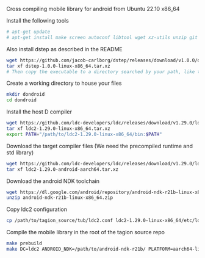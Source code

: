 Cross compiling mobile library for android from Ubuntu 22.10 x86_64

Install the following tools

```sh
# apt-get update
# apt-get install make screen autoconf libtool wget xz-utils unzip git
```

Also install dstep
as described in the README

```sh
wget https://github.com/jacob-carlborg/dstep/releases/download/v1.0.0/dstep-1.0.0-linux-x86_64.tar.xz
tar xf dstep-1.0.0-linux-x86_64.tar.xz
# Then copy the executable to a directory searched by your path, like the path you added when you set up your compiler
```


Create a working directory to house your files
```sh
mkdir dondroid
cd dondroid
```

Install the host D compiler

```sh
wget https://github.com/ldc-developers/ldc/releases/download/v1.29.0/ldc2-1.29.0-linux-x86_64.tar.xz
tar xf ldc2-1.29.0-linux-x86_64.tar.xz
export PATH="/path/to/ldc2-1.29.0-linux-x86_64/bin:$PATH"
```

Download the target compiler files (We need the precompiled runtime and std library)

```sh
wget https://github.com/ldc-developers/ldc/releases/download/v1.29.0/ldc2-1.29.0-android-aarch64.tar.xz
tar xf ldc2-1.29.0-android-aarch64.tar.xz
```

Download the android NDK toolchain
```sh
wget https://dl.google.com/android/repository/android-ndk-r21b-linux-x86_64.zip
unzip android-ndk-r21b-linux-x86_64.zip
```

Copy ldc2 configuration
```sh
cp /path/to/tagion_source/tub/ldc2.conf ldc2-1.29.0-linux-x86_64/etc/ldc2.conf
```

Compile the mobile library in the root of the tagion source repo
```sh
make prebuild
make DC=ldc2 ANDROID_NDK=/path/to/android-ndk-r21b/ PLATFORM=aarch64-linux-android libmobile
```
